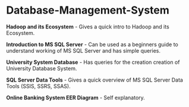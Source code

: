 # Database-Management-System

**Hadoop and its Ecosystem** - Gives a quick intro to Hadoop and its Ecosystem.

**Introduction to MS SQL Server** - Can be used as a beginners guide to understand working of MS SQL Server and has simple queries.

**University System Database** - Has queries for the creation creation of University Database System.

**SQL Server Data Tools** - Gives a quick overview of MS SQL Server Data Tools (SSIS, SSRS, SSAS).

**Online Banking System EER Diagram** - Self explanatory.
